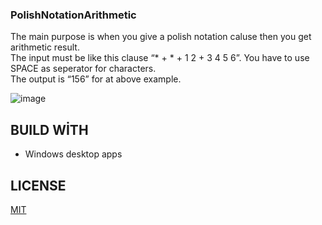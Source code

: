 ### PolishNotationArithmetic
The main purpose is when you give a polish notation caluse then you get arithmetic result.  
The input must be like this clause “* + * + 1 2 + 3 4 5 6”. You have to use SPACE as seperator for characters.  
The output is “156” for at above example.  

  ![image](https://user-images.githubusercontent.com/51248556/113491705-503f3380-94db-11eb-9b5b-ac9bf95295ff.png)  
    
  ## BUILD WİTH
  - Windows desktop apps  
  
## LICENSE
[MIT](https://www.mit.edu/~amini/LICENSE.md)

